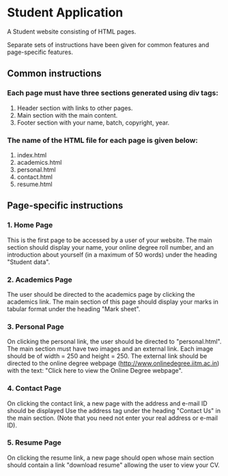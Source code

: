 # Student Application
A Student website consisting of HTML pages. 

Separate sets of instructions have been given for common features and page-specific features.

## Common instructions
### Each page must have three sections generated using div tags:
  1. Header section with links to other pages.
  2. Main section with the main content.
  3. Footer section with your name, batch, copyright, year.
  
### The name of the HTML file for each page is given below:
  1. index.html
  2. academics.html
  3. personal.html
  4. contact.html
  5. resume.html

## Page-specific instructions
### 1. Home Page
   This is the first page to be accessed by a user of your website. The main section should display your name, your online degree roll number, and an introduction about yourself (in a maximum of 50 words) under the heading "Student data".
   
### 2. Academics Page
   The user should be directed to the academics page by clicking the academics link. The main section of this page should display your marks in tabular format under the heading "Mark sheet".

### 3. Personal Page
   On clicking the personal link, the user should be directed to "personal.html". The main section must have two images and an external link. Each image should be of width = 250 and height = 250. The external link should be directed to the online degree webpage (http://www.onlinedegree.iitm.ac.in) with the text: "Click here to view the Online Degree webpage".
   
### 4. Contact Page
   On clicking the contact link, a new page with the address and e-mail ID should be displayed Use the address tag under the heading "Contact Us" in the main section. (Note that you need not enter your real address or e-mail ID).

### 5. Resume Page
   On clicking the resume link, a new page should open whose main section should contain a link "download resume" allowing the user to view your CV.
